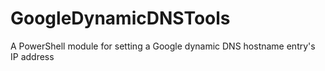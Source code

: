 # GoogleDynamicDNSTools
A PowerShell module for setting a Google dynamic DNS hostname entry's IP address
